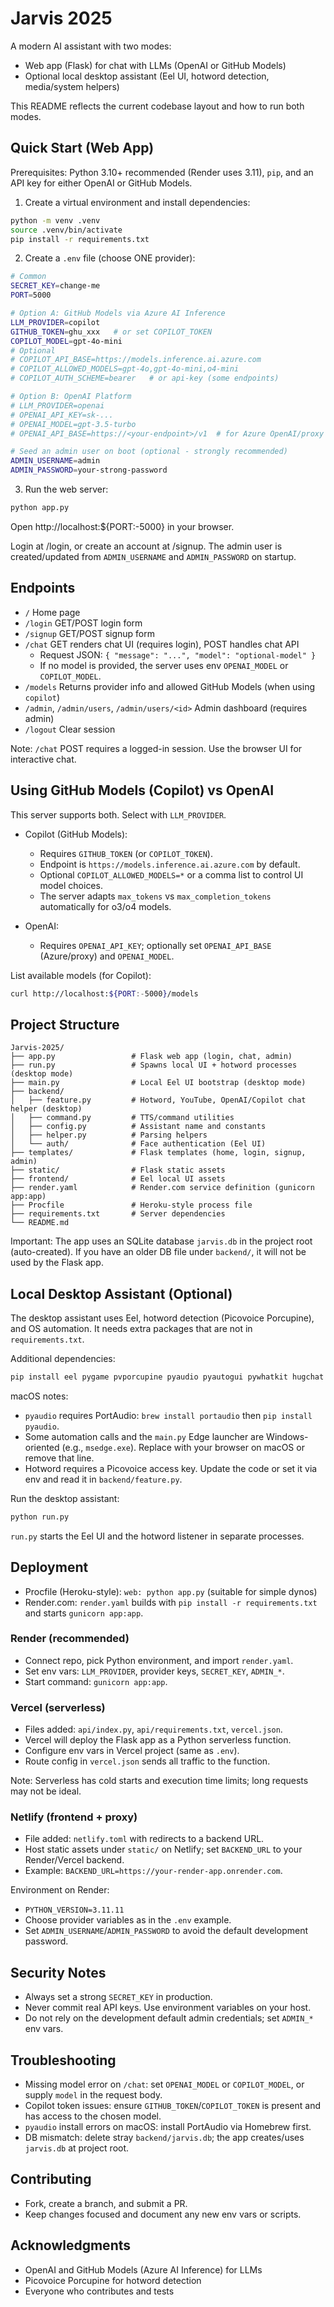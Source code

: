 # Jarvis 2025

A modern AI assistant with two modes:
- Web app (Flask) for chat with LLMs (OpenAI or GitHub Models)
- Optional local desktop assistant (Eel UI, hotword detection, media/system helpers)

This README reflects the current codebase layout and how to run both modes.

## Quick Start (Web App)

Prerequisites: Python 3.10+ recommended (Render uses 3.11), `pip`, and an API key for either OpenAI or GitHub Models.

1) Create a virtual environment and install dependencies:
```bash
python -m venv .venv
source .venv/bin/activate
pip install -r requirements.txt
```

2) Create a `.env` file (choose ONE provider):
```bash
# Common
SECRET_KEY=change-me
PORT=5000

# Option A: GitHub Models via Azure AI Inference
LLM_PROVIDER=copilot
GITHUB_TOKEN=ghu_xxx   # or set COPILOT_TOKEN
COPILOT_MODEL=gpt-4o-mini
# Optional
# COPILOT_API_BASE=https://models.inference.ai.azure.com
# COPILOT_ALLOWED_MODELS=gpt-4o,gpt-4o-mini,o4-mini
# COPILOT_AUTH_SCHEME=bearer   # or api-key (some endpoints)

# Option B: OpenAI Platform
# LLM_PROVIDER=openai
# OPENAI_API_KEY=sk-...
# OPENAI_MODEL=gpt-3.5-turbo
# OPENAI_API_BASE=https://<your-endpoint>/v1  # for Azure OpenAI/proxy

# Seed an admin user on boot (optional - strongly recommended)
ADMIN_USERNAME=admin
ADMIN_PASSWORD=your-strong-password
```

3) Run the web server:
```bash
python app.py
```
Open http://localhost:${PORT:-5000} in your browser.

Login at /login, or create an account at /signup. The admin user is created/updated from `ADMIN_USERNAME` and `ADMIN_PASSWORD` on startup.

## Endpoints

- `/` Home page
- `/login` GET/POST login form
- `/signup` GET/POST signup form
- `/chat` GET renders chat UI (requires login), POST handles chat API
	- Request JSON: `{ "message": "...", "model": "optional-model" }`
	- If no model is provided, the server uses env `OPENAI_MODEL` or `COPILOT_MODEL`.
- `/models` Returns provider info and allowed GitHub Models (when using `copilot`)
- `/admin`, `/admin/users`, `/admin/users/<id>` Admin dashboard (requires admin)
- `/logout` Clear session

Note: `/chat` POST requires a logged-in session. Use the browser UI for interactive chat.

## Using GitHub Models (Copilot) vs OpenAI

This server supports both. Select with `LLM_PROVIDER`.

- Copilot (GitHub Models):
	- Requires `GITHUB_TOKEN` (or `COPILOT_TOKEN`).
	- Endpoint is `https://models.inference.ai.azure.com` by default.
	- Optional `COPILOT_ALLOWED_MODELS=*` or a comma list to control UI model choices.
	- The server adapts `max_tokens` vs `max_completion_tokens` automatically for o3/o4 models.

- OpenAI:
	- Requires `OPENAI_API_KEY`; optionally set `OPENAI_API_BASE` (Azure/proxy) and `OPENAI_MODEL`.

List available models (for Copilot):
```bash
curl http://localhost:${PORT:-5000}/models
```

## Project Structure

```
Jarvis-2025/
├── app.py                 # Flask web app (login, chat, admin)
├── run.py                 # Spawns local UI + hotword processes (desktop mode)
├── main.py                # Local Eel UI bootstrap (desktop mode)
├── backend/
│   ├── feature.py         # Hotword, YouTube, OpenAI/Copilot chat helper (desktop)
│   ├── command.py         # TTS/command utilities
│   ├── config.py          # Assistant name and constants
│   ├── helper.py          # Parsing helpers
│   └── auth/              # Face authentication (Eel UI)
├── templates/             # Flask templates (home, login, signup, admin)
├── static/                # Flask static assets
├── frontend/              # Eel local UI assets
├── render.yaml            # Render.com service definition (gunicorn app:app)
├── Procfile               # Heroku-style process file
├── requirements.txt       # Server dependencies
└── README.md
```

Important: The app uses an SQLite database `jarvis.db` in the project root (auto-created). If you have an older DB file under `backend/`, it will not be used by the Flask app.

## Local Desktop Assistant (Optional)

The desktop assistant uses Eel, hotword detection (Picovoice Porcupine), and OS automation. It needs extra packages that are not in `requirements.txt`.

Additional dependencies:
```bash
pip install eel pygame pvporcupine pyaudio pyautogui pywhatkit hugchat
```

macOS notes:
- `pyaudio` requires PortAudio: `brew install portaudio` then `pip install pyaudio`.
- Some automation calls and the `main.py` Edge launcher are Windows-oriented (e.g., `msedge.exe`). Replace with your browser on macOS or remove that line.
- Hotword requires a Picovoice access key. Update the code or set it via env and read it in `backend/feature.py`.

Run the desktop assistant:
```bash
python run.py
```
`run.py` starts the Eel UI and the hotword listener in separate processes.

## Deployment

- Procfile (Heroku-style): `web: python app.py` (suitable for simple dynos)
- Render.com: `render.yaml` builds with `pip install -r requirements.txt` and starts `gunicorn app:app`.

### Render (recommended)
- Connect repo, pick Python environment, and import `render.yaml`.
- Set env vars: `LLM_PROVIDER`, provider keys, `SECRET_KEY`, `ADMIN_*`.
- Start command: `gunicorn app:app`.

### Vercel (serverless)
- Files added: `api/index.py`, `api/requirements.txt`, `vercel.json`.
- Vercel will deploy the Flask app as a Python serverless function.
- Configure env vars in Vercel project (same as `.env`).
- Route config in `vercel.json` sends all traffic to the function.

Note: Serverless has cold starts and execution time limits; long requests may not be ideal.

### Netlify (frontend + proxy)
- File added: `netlify.toml` with redirects to a backend URL.
- Host static assets under `static/` on Netlify; set `BACKEND_URL` to your Render/Vercel backend.
- Example: `BACKEND_URL=https://your-render-app.onrender.com`.

Environment on Render:
- `PYTHON_VERSION=3.11.11`
- Choose provider variables as in the `.env` example.
- Set `ADMIN_USERNAME`/`ADMIN_PASSWORD` to avoid the default development password.

## Security Notes

- Always set a strong `SECRET_KEY` in production.
- Never commit real API keys. Use environment variables on your host.
- Do not rely on the development default admin credentials; set `ADMIN_*` env vars.

## Troubleshooting

- Missing model error on `/chat`: set `OPENAI_MODEL` or `COPILOT_MODEL`, or supply `model` in the request body.
- Copilot token issues: ensure `GITHUB_TOKEN`/`COPILOT_TOKEN` is present and has access to the chosen model.
- `pyaudio` install errors on macOS: install PortAudio via Homebrew first.
- DB mismatch: delete stray `backend/jarvis.db`; the app creates/uses `jarvis.db` at project root.

## Contributing

- Fork, create a branch, and submit a PR.
- Keep changes focused and document any new env vars or scripts.

## Acknowledgments

- OpenAI and GitHub Models (Azure AI Inference) for LLMs
- Picovoice Porcupine for hotword detection
- Everyone who contributes and tests